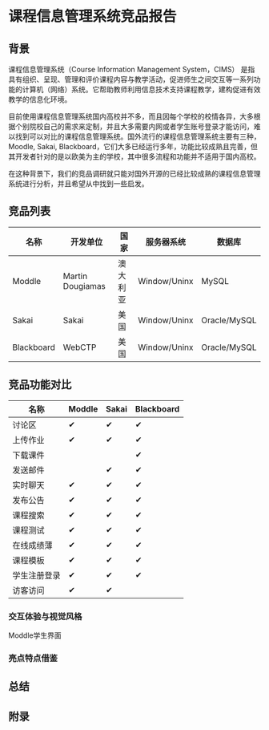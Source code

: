 # 课程信息管理系统竞品报告

## 背景
课程信息管理系统（Course Information Management System，CIMS） 是指具有组织、呈现、管理和评价课程内容与教学活动，促进师生之间交互等一系列功能的计算机（网络）系统。它帮助教师利用信息技术支持课程教学，建构促进有效教学的信息化环境。

目前使用课程信息管理系统国内高校并不多，而且因每个学校的校情各异，大多根据个别院校自己的需求来定制，并且大多需要内网或者学生账号登录才能访问，难以找到可以对比的课程信息管理系统。国外流行的课程信息管理系统主要有三种，Moodle, Sakai, Blackboard，它们大多已经运行多年，功能比较成熟且完善，但其开发者针对的是以欧美为主的学校，其中很多流程和功能并不适用于国内高校。

在这种背景下，我们的竞品调研就只能对国外开源的已经比较成熟的课程信息管理系统进行分析，并且希望从中找到一些启发。

## 竞品列表
| 名称 | 开发单位 | 国家 | 服务器系统 | 数据库 |
| ---- | ---- | ---- | ----| ----|
| Moddle | Martin Dougiamas | 澳大利亚 | Window/Uninx| MySQL |
| Sakai | Sakai | 美国 | Window/Uninx| Oracle/MySQL |
| Blackboard | WebCTP | 美国 | Window/Uninx| Oracle/MySQL |

## 竞品功能对比
| 名称 | Moddle |Sakai |  Blackboard | 
| ---- | ---- | ---- | ----| 
| 讨论区  | ✔ | ✔ | ✔ |
| 上传作业| ✔ | ✔ | ✔ |
| 下载课件|   |   | ✔ |
| 发送邮件|   | ✔ | ✔ |
| 实时聊天| ✔ | ✔ | ✔ |
| 发布公告| ✔ | ✔ | ✔ |
| 课程搜索| ✔ | ✔ | ✔ |
| 课程测试| ✔ | ✔ | ✔ |
| 在线成绩薄| ✔ | ✔ | ✔ |
| 课程模板| ✔ | ✔ | ✔ |
| 学生注册登录| ✔ | ✔ | ✔ |
| 访客访问| ✔ | ✔ |  |


### 交互体验与视觉风格
Moddle学生界面
### 亮点特点借鉴
## 总结
## 附录
